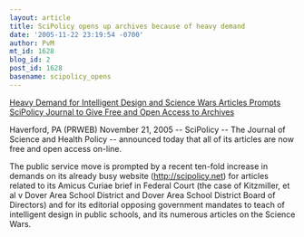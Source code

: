 ```yaml
---
layout: article
title: SciPolicy opens up archives because of heavy demand
date: '2005-11-22 23:19:54 -0700'
author: PvM
mt_id: 1628
blog_id: 2
post_id: 1628
basename: scipolicy_opens
---
```

[Heavy Demand for Intelligent Design and Science Wars Articles Prompts SciPolicy Journal to Give Free and Open Access to Archives](http://www.emediawire.com/releases/2005/11/emw312377.htm)

Haverford, PA (PRWEB) November 21, 2005 -- SciPolicy -- The Journal of Science and Health Policy -- announced today that all of its articles are now free and open access on-line.

The public service move is prompted by a recent ten-fold increase in demands on its already busy website (http://scipolicy.net) for articles related to its Amicus Curiae brief in Federal Court (the case of Kitzmiller, et al v Dover Area School District and Dover Area School District Board of Directors) and for its editorial opposing government mandates to teach of intelligent design in public schools, and its numerous articles on the Science Wars.
